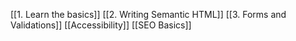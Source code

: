 [[1. Learn the basics]]
[[2. Writing Semantic HTML]]
[[3. Forms and Validations]]
[[Accessibility]]
[[SEO Basics]]
